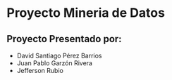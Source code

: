 # Proyecto Mineria de Datos
## Proyecto Presentado por:
- David Santiago Pérez Barrios
- Juan Pablo Garzón Rivera
- Jefferson Rubio
